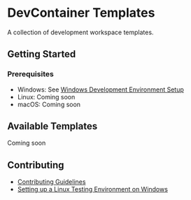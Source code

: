 # DevContainer Templates
A collection of development workspace templates.

## Getting Started

### Prerequisites
* Windows: See [Windows Development Environment Setup](docs/installation/windows.md)
* Linux: Coming soon
* macOS: Coming soon

## Available Templates
Coming soon

## Contributing
* [Contributing Guidelines](CONTRIBUTING.md)
* [Setting up a Linux Testing Environment on Windows](docs/contributing/testing-linux-on-windows.md)
